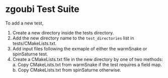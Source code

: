 [This document is formatted with GitHub-Flavored Markdown. ]:#
[For better viewing, including hyperlinks, read it online at ]:#
[https://github.com/radiasoft/zgoubi/blob/build-test-infrastructure/tests/spinSaturne/README.md ]:#

zgoubi Test Suite
=================

To add a new test,

1. Create a new directory inside the tests directory.
2. Add the new directory name to the `test_directories` list in tests/CMakeLists.txt.
3. Add input files following the exmaple of either the warmSnake or spinSaturne test.
4. Create a CMakeLists.txt file in the new directory by one of two methods:
   a. Copy CMakeLists.txt from warmSnake if the test requires a field map.
   b. Copy CMakeLists.txt from spinSaturne otherwise.
